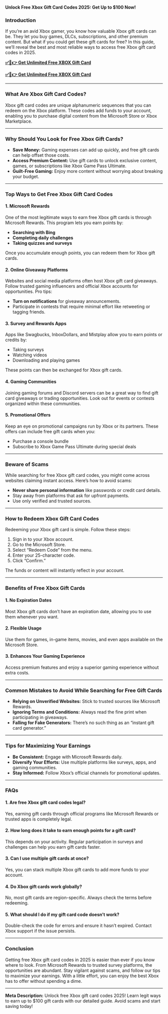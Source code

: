 **Unlock Free Xbox Gift Card Codes 2025: Get Up to $100 Now!**

### **Introduction**
If you’re an avid Xbox gamer, you know how valuable Xbox gift cards can be. They let you buy games, DLCs, subscriptions, and other premium content. But what if you could get these gift cards for free? In this guide, we’ll reveal the best and most reliable ways to access free Xbox gift card codes in 2025.


**[✅🔴👉 Get Unlimited Free XBOX Gift Card](https://rosofferzone.com/allgiftcard/)**


**[✅🔴👉 Get Unlimited Free XBOX Gift Card](https://rosofferzone.com/allgiftcard/)**

---

### **What Are Xbox Gift Card Codes?**
Xbox gift card codes are unique alphanumeric sequences that you can redeem on the Xbox platform. These codes add funds to your account, enabling you to purchase digital content from the Microsoft Store or Xbox Marketplace.

---

### **Why Should You Look for Free Xbox Gift Cards?**
- **Save Money:** Gaming expenses can add up quickly, and free gift cards can help offset those costs.
- **Access Premium Content:** Use gift cards to unlock exclusive content, games, or subscriptions like Xbox Game Pass Ultimate.
- **Guilt-Free Gaming:** Enjoy more content without worrying about breaking your budget.

---

### **Top Ways to Get Free Xbox Gift Card Codes**

#### **1. Microsoft Rewards**
One of the most legitimate ways to earn free Xbox gift cards is through Microsoft Rewards. This program lets you earn points by:
- **Searching with Bing**
- **Completing daily challenges**
- **Taking quizzes and surveys**

Once you accumulate enough points, you can redeem them for Xbox gift cards.

#### **2. Online Giveaway Platforms**
Websites and social media platforms often host Xbox gift card giveaways. Follow trusted gaming influencers and official Xbox accounts for opportunities. Pro tips:
- **Turn on notifications** for giveaway announcements.
- Participate in contests that require minimal effort like retweeting or tagging friends.

#### **3. Survey and Rewards Apps**
Apps like Swagbucks, InboxDollars, and Mistplay allow you to earn points or credits by:
- Taking surveys
- Watching videos
- Downloading and playing games

These points can then be exchanged for Xbox gift cards.

#### **4. Gaming Communities**
Joining gaming forums and Discord servers can be a great way to find gift card giveaways or trading opportunities. Look out for events or contests organized within these communities.

#### **5. Promotional Offers**
Keep an eye on promotional campaigns run by Xbox or its partners. These offers can include free gift cards when you:
- Purchase a console bundle
- Subscribe to Xbox Game Pass Ultimate during special deals

---

### **Beware of Scams**
While searching for free Xbox gift card codes, you might come across websites claiming instant access. Here’s how to avoid scams:
- **Never share personal information** like passwords or credit card details.
- Stay away from platforms that ask for upfront payments.
- Use only verified and trusted sources.

---

### **How to Redeem Xbox Gift Card Codes**
Redeeming your Xbox gift card is simple. Follow these steps:
1. Sign in to your Xbox account.
2. Go to the Microsoft Store.
3. Select “Redeem Code” from the menu.
4. Enter your 25-character code.
5. Click “Confirm.”

The funds or content will instantly reflect in your account.

---

### **Benefits of Free Xbox Gift Cards**
#### **1. No Expiration Dates**
Most Xbox gift cards don’t have an expiration date, allowing you to use them whenever you want.

#### **2. Flexible Usage**
Use them for games, in-game items, movies, and even apps available on the Microsoft Store.

#### **3. Enhances Your Gaming Experience**
Access premium features and enjoy a superior gaming experience without extra costs.

---

### **Common Mistakes to Avoid While Searching for Free Gift Cards**
- **Relying on Unverified Websites:** Stick to trusted sources like Microsoft Rewards.
- **Ignoring Terms and Conditions:** Always read the fine print when participating in giveaways.
- **Falling for Fake Generators:** There’s no such thing as an “instant gift card generator.”

---

### **Tips for Maximizing Your Earnings**
- **Be Consistent:** Engage with Microsoft Rewards daily.
- **Diversify Your Efforts:** Use multiple platforms like surveys, apps, and gaming communities.
- **Stay Informed:** Follow Xbox’s official channels for promotional updates.

---

### **FAQs**

#### **1. Are free Xbox gift card codes legal?**
Yes, earning gift cards through official programs like Microsoft Rewards or trusted apps is completely legal.

#### **2. How long does it take to earn enough points for a gift card?**
This depends on your activity. Regular participation in surveys and challenges can help you earn gift cards faster.

#### **3. Can I use multiple gift cards at once?**
Yes, you can stack multiple Xbox gift cards to add more funds to your account.

#### **4. Do Xbox gift cards work globally?**
No, most gift cards are region-specific. Always check the terms before redeeming.

#### **5. What should I do if my gift card code doesn’t work?**
Double-check the code for errors and ensure it hasn’t expired. Contact Xbox support if the issue persists.

---

### **Conclusion**
Getting free Xbox gift card codes in 2025 is easier than ever if you know where to look. From Microsoft Rewards to trusted survey platforms, the opportunities are abundant. Stay vigilant against scams, and follow our tips to maximize your earnings. With a little effort, you can enjoy the best Xbox has to offer without spending a dime.

---

**Meta Description:** Unlock free Xbox gift card codes 2025! Learn legit ways to earn up to $100 gift cards with our detailed guide. Avoid scams and start saving today!

